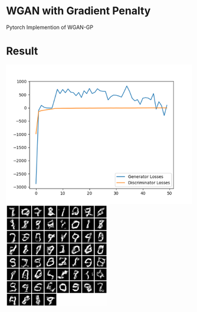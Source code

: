 # WGAN with Gradient Penalty
Pytorch Implemention of WGAN-GP
# Result
![loss](./result/loss_50epochs.png)
![progress](./result/progress_50epochs.gif)
